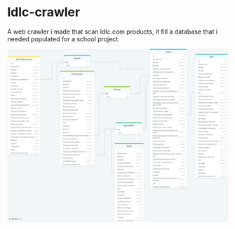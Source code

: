 # ldlc-crawler

A web crawler i made that scan ldlc.com products,
it fill a database that i needed populated for a school project.

![alt text](https://github.com/adandres/ldlc-crawler/blob/main/drawSQL.png)
